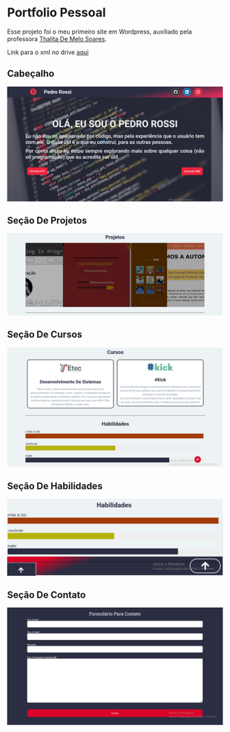# Portfolio Pessoal

Esse projeto foi o meu primeiro site em Wordpress, auxiliado pela professora [Thalita De Melo Soares](https://github.com/Weivak).

Link para o xml no drive [aqui](https://drive.google.com/file/d/1QacGwW1QG3CsIxmbinc6VQKLUFntPkVc/view?usp=sharing)

## Cabeçalho

![Header da página](/img/header.png)

## Seção De Projetos

![Seção com os meus projetos](/img/projects.png)

## Seção De Cursos

![Seção de cursos da página](/img/courses.png)

## Seção De Habilidades

![Seção de skills da página](/img/footer.png)

## Seção De Contato
![Footer/Contato com o desenvolvedor](/img/contacts.png)